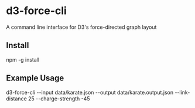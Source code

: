 # d3-force-cli
A command line interface for D3's force-directed graph layout

## Install
npm -g install

## Example Usage
d3-force-cli --input data/karate.json --output data/karate.output.json --link-distance 25 --charge-strength -45
